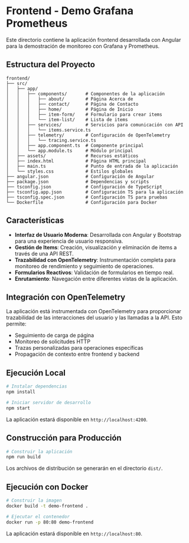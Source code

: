 # Frontend - Demo Grafana Prometheus

Este directorio contiene la aplicación frontend desarrollada con Angular para la demostración de monitoreo con Grafana y Prometheus.

## Estructura del Proyecto

```
frontend/
├── src/
│   ├── app/
│   │   ├── components/       # Componentes de la aplicación
│   │   │   ├── about/        # Página Acerca de
│   │   │   ├── contact/      # Página de Contacto
│   │   │   ├── home/         # Página de Inicio
│   │   │   ├── item-form/    # Formulario para crear items
│   │   │   └── item-list/    # Lista de items
│   │   ├── services/         # Servicios para comunicación con API
│   │   │   └── items.service.ts
│   │   ├── telemetry/        # Configuración de OpenTelemetry
│   │   │   └── tracing.service.ts
│   │   ├── app.component.ts  # Componente principal
│   │   └── app.module.ts     # Módulo principal
│   ├── assets/               # Recursos estáticos
│   ├── index.html            # Página HTML principal
│   ├── main.ts               # Punto de entrada de la aplicación
│   └── styles.css            # Estilos globales
├── angular.json              # Configuración de Angular
├── package.json              # Dependencias y scripts
├── tsconfig.json             # Configuración de TypeScript
├── tsconfig.app.json         # Configuración TS para la aplicación
├── tsconfig.spec.json        # Configuración TS para pruebas
└── Dockerfile                # Configuración para Docker
```

## Características

- **Interfaz de Usuario Moderna**: Desarrollada con Angular y Bootstrap para una experiencia de usuario responsiva.
- **Gestión de Items**: Creación, visualización y eliminación de items a través de una API REST.
- **Trazabilidad con OpenTelemetry**: Instrumentación completa para monitoreo de rendimiento y seguimiento de operaciones.
- **Formularios Reactivos**: Validación de formularios en tiempo real.
- **Enrutamiento**: Navegación entre diferentes vistas de la aplicación.

## Integración con OpenTelemetry

La aplicación está instrumentada con OpenTelemetry para proporcionar trazabilidad de las interacciones del usuario y las llamadas a la API. Esto permite:

- Seguimiento de carga de página
- Monitoreo de solicitudes HTTP
- Trazas personalizadas para operaciones específicas
- Propagación de contexto entre frontend y backend

## Ejecución Local

```bash
# Instalar dependencias
npm install

# Iniciar servidor de desarrollo
npm start
```

La aplicación estará disponible en `http://localhost:4200`.

## Construcción para Producción

```bash
# Construir la aplicación
npm run build
```

Los archivos de distribución se generarán en el directorio `dist/`.

## Ejecución con Docker

```bash
# Construir la imagen
docker build -t demo-frontend .

# Ejecutar el contenedor
docker run -p 80:80 demo-frontend
```

La aplicación estará disponible en `http://localhost:80`.